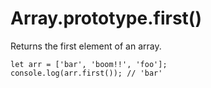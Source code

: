 # Array.prototype.first()

Returns the first element of an array.

```
let arr = ['bar', 'boom!!', 'foo'];
console.log(arr.first()); // 'bar'
```
